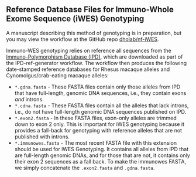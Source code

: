 ## Reference Database Files for Immuno-Whole Exome Sequence (iWES) Genotyping
A manuscript describing this method of genotyping is in preparation, but you may view the workflow at the GitHub repo [dholab/nf-iWES](https://github.com/dholab/nf-iWES).

Immuno-WES genotyping relies on reference all sequences from the [Immuno-Polymorphism Database (IPD)](https://www.ebi.ac.uk/ipd/mhc/), which are downloaded as part of the IPD-ref-generator workflow. The workflow then produces the following date-stamped reference databases for Rhesus macaque alleles and Cynomolgus/crab-eating macaque alleles:

- `*.gdna.fasta` - These FASTA files contain only those alleles from IPD that have full-length, genomic DNA sequences, i.e., they contain exons _and_ introns.
- `*.cdna.fasta` - These FASTA files contain all the alleles that lack introns, i.e., do not have full-length genomic DNA sequences published on IPD.
- `*.exon2.fasta` - In these FASTA files, exon-only alleles are trimmed down to exon 2 only. This is important for iWES genotyping because it provides a fall-back for genotyping with reference alleles that are not published with introns.
- `*.immunowes.fasta` - The most recent FASTA file with this extension should be used for iWES Genotyping. It contains all alleles from IPD that are full-length genomic DNAs, and for those that are not, it contains only their exon 2 sequences as a fall back. To make the immunowes FASTA, we simply concatenate the `.exon2.fasta` and `.gdna.fasta`.

